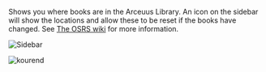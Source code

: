 Shows you where books are in the Arceuus Library. An icon on the sidebar will show the locations and allow these to be reset if the books have changed. See [The OSRS wiki](https://oldschool.runescape.wiki/w/Arceuus_Library#Strategy) for more information.

 ![Sidebar](http://ransomti.me/images/klib.png)

![kourend](https://user-images.githubusercontent.com/2388657/39968872-cec893a2-56a1-11e8-84aa-7e79cbcb3009.png)
